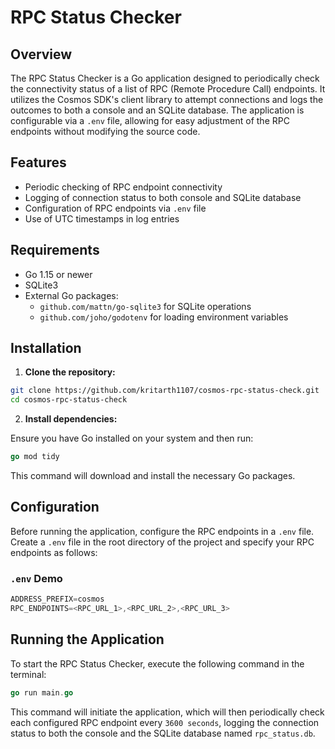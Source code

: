 # RPC Status Checker

## Overview

The RPC Status Checker is a Go application designed to periodically check the connectivity status of a list of RPC (Remote Procedure Call) endpoints. It utilizes the Cosmos SDK's client library to attempt connections and logs the outcomes to both a console and an SQLite database. The application is configurable via a `.env` file, allowing for easy adjustment of the RPC endpoints without modifying the source code.

## Features

- Periodic checking of RPC endpoint connectivity
- Logging of connection status to both console and SQLite database
- Configuration of RPC endpoints via `.env` file
- Use of UTC timestamps in log entries

## Requirements

- Go 1.15 or newer
- SQLite3
- External Go packages:
  - `github.com/mattn/go-sqlite3` for SQLite operations
  - `github.com/joho/godotenv` for loading environment variables

## Installation

1. **Clone the repository:**

```bash
git clone https://github.com/kritarth1107/cosmos-rpc-status-check.git
cd cosmos-rpc-status-check
```


2. **Install dependencies:**

Ensure you have Go installed on your system and then run:
```go
go mod tidy
```
This command will download and install the necessary Go packages.

## Configuration
Before running the application, configure the RPC endpoints in a `.env` file. Create a `.env` file in the root directory of the project and specify your RPC endpoints as follows:

### `.env` Demo
```javascript
ADDRESS_PREFIX=cosmos
RPC_ENDPOINTS=<RPC_URL_1>,<RPC_URL_2>,<RPC_URL_3>
```

## Running the Application
To start the RPC Status Checker, execute the following command in the terminal:

```go
go run main.go
```
This command will initiate the application, which will then periodically check each configured RPC endpoint every `3600 seconds`, logging the connection status to both the console and the SQLite database named `rpc_status.db`.

